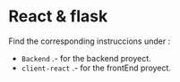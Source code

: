 # React & flask

Find the corresponding instruccions under :

- `Backend` .- for the backend proyect.
- `client-react` .- for the frontEnd proyect.